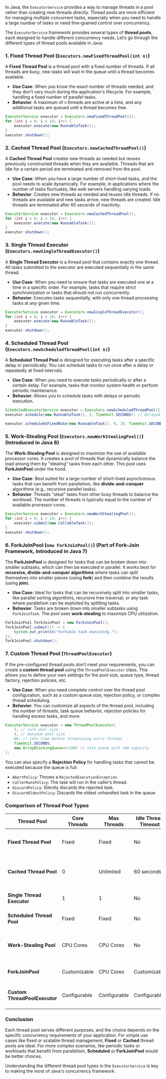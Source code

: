 In Java, the `ExecutorService` provides a way to manage threads in a pool rather than creating new threads directly. Thread pools are more efficient for managing multiple concurrent tasks, especially when you need to handle a large number of tasks or need fine-grained control over concurrency.

The `ExecutorService` framework provides several types of **thread pools**, each designed to handle different concurrency needs. Let’s go through the different types of thread pools available in Java:

### 1. **Fixed Thread Pool (`Executors.newFixedThreadPool(int n)`)**

A **Fixed Thread Pool** is a thread pool with a fixed number of threads. If all threads are busy, new tasks will wait in the queue until a thread becomes available.

- **Use Case**: When you know the exact number of threads needed, and they don’t vary much during the application's lifecycle. For example, handling a fixed number of parallel tasks.
- **Behavior**: A maximum of `n` threads are active at a time, and any additional tasks are queued until a thread becomes free.

```java
ExecutorService executor = Executors.newFixedThreadPool(5);
for (int i = 0; i < 10; i++) {
    executor.execute(new RunnableTask());
}
executor.shutdown();
```

### 2. **Cached Thread Pool (`Executors.newCachedThreadPool()`)**

A **Cached Thread Pool** creates new threads as needed but reuses previously constructed threads when they are available. Threads that are idle for a certain period are terminated and removed from the pool.

- **Use Case**: When you have a large number of short-lived tasks, and the pool needs to scale dynamically. For example, in applications where the number of tasks fluctuates, like web servers handling varying loads.
- **Behavior**: Creates new threads as needed and reuses idle threads. If no threads are available and new tasks arrive, new threads are created. Idle threads are terminated after 60 seconds of inactivity.

```java
ExecutorService executor = Executors.newCachedThreadPool();
for (int i = 0; i < 10; i++) {
    executor.execute(new RunnableTask());
}
executor.shutdown();
```

### 3. **Single Thread Executor (`Executors.newSingleThreadExecutor()`)**

A **Single Thread Executor** is a thread pool that contains exactly one thread. All tasks submitted to the executor are executed sequentially in the same thread.

- **Use Case**: When you need to ensure that tasks are executed one at a time in a specific order. For example, tasks that require strict synchronization or tasks that should not run concurrently.
- **Behavior**: Executes tasks sequentially, with only one thread processing tasks at any given time.

```java
ExecutorService executor = Executors.newSingleThreadExecutor();
for (int i = 0; i < 10; i++) {
    executor.execute(new RunnableTask());
}
executor.shutdown();
```

### 4. **Scheduled Thread Pool (`Executors.newScheduledThreadPool(int n)`)**

A **Scheduled Thread Pool** is designed for executing tasks after a specific delay or periodically. You can schedule tasks to run once after a delay or repeatedly at fixed intervals.

- **Use Case**: When you need to execute tasks periodically or after a certain delay. For example, tasks that monitor system health or perform periodic maintenance.
- **Behavior**: Allows you to schedule tasks with delays or periodic execution.

```java
ScheduledExecutorService executor = Executors.newScheduledThreadPool(2);
executor.schedule(new RunnableTask(), 5, TimeUnit.SECONDS); // Delayed execution

executor.scheduleAtFixedRate(new RunnableTask(), 0, 10, TimeUnit.SECONDS); // Periodic execution
```

### 5. **Work-Stealing Pool (`Executors.newWorkStealingPool()`)** (Introduced in Java 8)

The **Work-Stealing Pool** is designed to maximize the use of available processor cores. It creates a pool of threads that dynamically balance the load among them by "stealing" tasks from each other. This pool uses **ForkJoinPool** under the hood.

- **Use Case**: Best suited for a large number of short-lived asynchronous tasks that can benefit from parallelism, like **divide-and-conquer** algorithms (e.g., recursive parallel tasks).
- **Behavior**: Threads "steal" tasks from other busy threads to balance the workload. The number of threads is typically equal to the number of available processor cores.

```java
ExecutorService executor = Executors.newWorkStealingPool();
for (int i = 0; i < 10; i++) {
    executor.submit(new CallableTask());
}
executor.shutdown();
```

### 6. **ForkJoinPool (`new ForkJoinPool()`)** (Part of Fork-Join Framework, Introduced in Java 7)

The **ForkJoinPool** is designed for tasks that can be broken down into smaller subtasks, which can then be executed in parallel. It works best for **recursive, divide-and-conquer algorithms** where tasks can split themselves into smaller pieces (using **fork**) and then combine the results (using **join**).

- **Use Case**: Ideal for tasks that can be recursively split into smaller tasks, like parallel sorting algorithms, recursive tree traversal, or any task where parallelism can be exploited by splitting tasks.
- **Behavior**: Tasks are broken down into smaller subtasks using `ForkJoinTask`. The pool uses **work-stealing** to maximize CPU utilization.

```java
ForkJoinPool forkJoinPool = new ForkJoinPool();
forkJoinPool.submit(() -> {
    System.out.println("ForkJoin task executing.");
});
forkJoinPool.shutdown();
```

### 7. **Custom Thread Pool (`ThreadPoolExecutor`)**

If the pre-configured thread pools don’t meet your requirements, you can create a **custom thread pool** using the `ThreadPoolExecutor` class. This allows you to define your own settings for the pool size, queue type, thread factory, rejection policies, etc.

- **Use Case**: When you need complete control over the thread pool configuration, such as a custom queue size, rejection policy, or complex thread scheduling.
- **Behavior**: You can customize all aspects of the thread pool, including the number of threads, task queue behavior, rejection policies for handling excess tasks, and more.

```java
ExecutorService executor = new ThreadPoolExecutor(
    2, // core pool size
    4, // maximum pool size
    60, // idle time before terminating extra threads
    TimeUnit.SECONDS,
    new ArrayBlockingQueue<>(100) // task queue with 100 capacity
);
```

You can also specify a **Rejection Policy** for handling tasks that cannot be executed because the queue is full:
- `AbortPolicy`: Throws a `RejectedExecutionException`.
- `CallerRunsPolicy`: The task will run in the caller’s thread.
- `DiscardPolicy`: Silently discards the rejected task.
- `DiscardOldestPolicy`: Discards the oldest unhandled task in the queue.

### **Comparison of Thread Pool Types**

| **Thread Pool**            | **Core Threads** | **Max Threads**  | **Idle Thread Timeout** | **Task Queue**                    | **Use Case**                                  |
|----------------------------|------------------|------------------|-------------------------|------------------------------------|-----------------------------------------------|
| **Fixed Thread Pool**       | Fixed            | Fixed            | No                      | Unbounded                          | Fixed number of threads, predictable workloads. |
| **Cached Thread Pool**      | 0                | Unlimited        | 60 seconds              | Synchronous Queue                  | Short-lived tasks, dynamically scaling thread count. |
| **Single Thread Executor**  | 1                | 1                | No                      | Unbounded                          | Sequential task execution.                    |
| **Scheduled Thread Pool**   | Fixed            | Fixed            | No                      | Unbounded                          | Delayed and periodic task execution.          |
| **Work-Stealing Pool**      | CPU Cores        | CPU Cores        | No                      | ForkJoinQueue                      | Work-stealing for asynchronous tasks, CPU-bound tasks. |
| **ForkJoinPool**            | Customizable     | CPU Cores        | Customizable            | ForkJoinQueue                      | Divide-and-conquer parallel tasks.            |
| **Custom ThreadPoolExecutor** | Configurable     | Configurable     | Configurable            | Configurable                       | Fully customizable thread pool behavior.      |

### **Conclusion**

Each thread pool serves different purposes, and the choice depends on the specific concurrency requirements of your application. For simple use cases like fixed or scalable thread management, **Fixed** or **Cached** thread pools are ideal. For more complex scenarios, like periodic tasks or workloads that benefit from parallelism, **Scheduled** or **ForkJoinPool** would be better choices.

Understanding the different thread pool types in the `ExecutorService` is key to making the most of Java's concurrency framework.